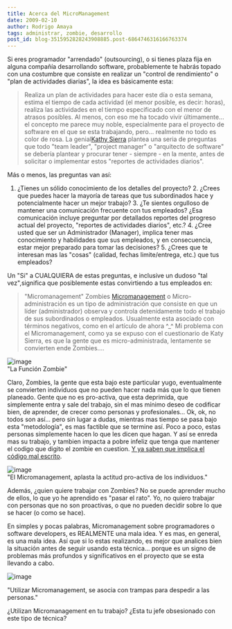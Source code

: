 ```yaml
---
title: Acerca del MicroManagement
date: 2009-02-10
author: Rodrigo Amaya
tags: administrar, zombie, desarrollo
post_id: blog-3515952828243908885.post-6864746316166763374
---
```


Si eres programador "arrendado" (outsourcing), o si tienes plaza fija en alguna compañía desarrollando software, probablemente te habrás topado con una costumbre que consiste en realizar un "control de rendimiento" o "plan de actividades diarias", la idea es básicamente esta:

> Realiza un plan de
> actividades para hacer este día o esta semana, estima el tiempo de cada actividad (el menor
> posible, es decir: horas), realiza las actividades en el tiempo especificado con el menor de
> atrasos posibles.
Al menos, con eso me ha tocado vivir últimamente... el concepto me parece muy noble, especialmente para el proyecto de software en el que se esta trabajando, pero... realmente no todo es color de rosa. La genial[Kathy Sierra](https://headrush.typepad.com/creating_passionate_users/2005/12/braindeath_by_m.html) plantea una seria de preguntas que todo "team leader", "project manager" o "arquitecto de software" se debería plantear y procurar tener - siempre - en la mente, antes de solicitar o implementar estos "reportes de actividades diarios".

Más o menos, las preguntas van así:

1. ¿Tienes un sólido conocimiento de los detalles del proyecto? 2. ¿Crees que puedes hacer la mayoría de tareas que tus subordinados hace y potencialmente hacer un mejor trabajo? 3. ¿Te sientes orgulloso de mantener una comunicación frecuente con tus empleados? ¿Esa comunicación incluye preguntar por detallados reportes del progreso actual del proyecto, "reportes de actividades diarios", etc.? 4. ¿Cree usted que ser un Administrador (Manager), implica tener mas conocimiento y habilidades que sus empleados, y en consecuencia, estar mejor preparado para tomar las decisiones? 5. ¿Crees que te interesan mas las "cosas" (calidad, fechas limite/entrega, etc.) que tus empleados?

Un "Si" a CUALQUIERA de estas preguntas, e inclusive un dudoso "tal vez",significa que posiblemente estas convirtiendo a tus empleados en:
> "Micromanagement"
> Zombies
[Micromanagement](https://en.wikipedia.org/wiki/Micromanagement)
o Micro-administración es un tipo de administración que consiste en que un líder (administrador) observa y controla detenidamente todo el trabajo de sus subordinados o empleados. Usualmente esta asociado con términos negativos, como en el artículo de ahora ^_^ Mi problema con el Micromanagement, como ya se expuso con el cuestionario de Katy Sierra, es que la gente que es micro-administrada, lentamente se convierten ende Zombies....

![image](https://3.bp.blogspot.com/_ayvorITawE4/SY-Mnih_TmI/AAAAAAAAB48/w6BV266zlwE/s320/6a00d83451b44369e200e54f5d9d3b8834-800wi.jpg)    
"La Función
Zombie"

Claro, Zombies, la gente que esta bajo este particular yugo, eventualmente se convierten individuos que no pueden hacer nada más que lo que tienen planeado. Gente que no es pro-activa, que esta deprimida, que simplemente entra y sale del trabajo, sin el mas mínimo deseo de codificar bien, de aprender, de crecer como personas y profesionales... Ok, ok, no todos son así... pero sin lugar a dudas, mientras mas tiempo se pasa bajo esta "metodología", es mas factible que se termine así. Poco a poco, estas personas simplemente hacen lo que les dicen que hagan. Y así se enreda mas su trabajo, y tambien impacta a pobre infeliz que tenga que mantener el codigo que digito el zombie en cuestion. [Y ya saben que implica el código mal escrito](https://www.srbyte.com/2008/12/en-una-empresa-el-codigo-es-el-enemigo.html).

![image](https://4.bp.blogspot.com/_ayvorITawE4/SYdO0ORiQGI/AAAAAAAAB4s/98LVpeJHGfM/s320/micromanage.jpg)    
"El Micromanagement, aplasta
la actitud pro-activa de los individuos."

Además, ¿quien quiere trabajar con Zombies? No se puede aprender mucho de ellos, lo que yo he aprendido es "pasar el rato". Yo, no quiero trabajar con personas que no son proactivas, o que no pueden decidir sobre lo que se hacer (o como se hace).

En simples y pocas palabras, Micromanagement sobre programadores o software developers, es REALMENTE una mala idea. Y es mas, en general, es una mala idea. Así que si lo estas realizando, es mejor que analices bien la situación antes de seguir usando esta técnica... porque es un signo de problemas más profundos y significativos en el proyecto que se esta llevando a cabo.

![image](https://4.bp.blogspot.com/_ayvorITawE4/SYdO0nOQe8I/AAAAAAAAB40/MeiOBtTIiKc/s320/2-19-08MicroTrap.jpg)    

"Utilizar Micromanagement, se asocia con trampas para despedir
a las personas."

¿Utilizan Micromanagement en tu trabajo? ¿Esta tu jefe obsesionado con este tipo de técnica?